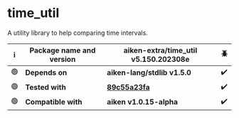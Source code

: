 # time_util

A utility library to help comparing time intervals.

| ℹ️  | Package name and version | aiken-extra/time_util v5.150.202308e                                                                | 🪲  |
| --- | ------------------------ | --------------------------------------------------------------------------------------------------- | --- |
| 🟢  | **Depends on**           | **aiken-lang/stdlib v1.5.0**                                                                        | ✔️  |
| 🟢  | **Tested with**          | **[89c55a23fa](https://github.com/aiken-lang/aiken/tree/89c55a23fa63e023dcf2973594dd4a332de06aaa)** | ✔️  |
| 🟢  | **Compatible with**      | **aiken v1.0.15-alpha**                                                                             | ✔️  |
